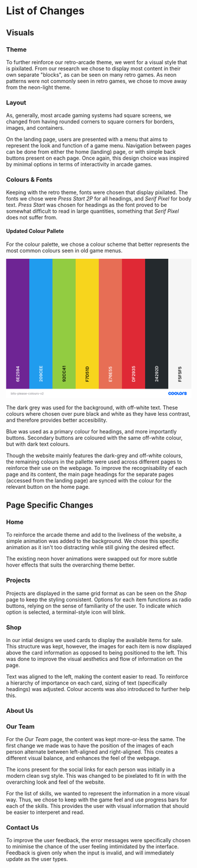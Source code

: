 # List of Changes

## Visuals

### Theme

To further reinforce our retro-arcade theme, we went for a visual style that is pixilated. From our research we chose to display most content in their own separate "blocks", as can be seen on many retro games. As neon patterns were not commonly seen in retro games, we chose to move away from the neon-light theme.

### Layout

As, generally, most arcade gaming systems had square screens, we changed from having rounded corners to square corners for borders, images, and containers.

On the landing page, users are presented with a menu that aims to represent the look and function of a game menu. Navigation between pages can be done from either the home (landing) page, or with simple back buttons present on each page. Once again, this design choice was inspired by minimal options in terms of interactivity in arcade games.

### Colours & Fonts

Keeping with the retro theme, fonts were chosen that display pixilated. The fonts we chose were *Press Start 2P* for all headings, and *Serif Pixel* for body text. *Press Start* was chosen for headings as the font proved to be somewhat difficult to read in large quantities, something that *Serif Pixel* does not suffer from.

#### Updated Colour Pallete

For the colour palette, we chose a colour scheme that better represents the most common colours seen in old game menus.

![Updated colour pallette](./src/assets/images/misc/bits-please-colours-v2.png)

The dark grey was used for the background, with off-white text. These colours where chosen over pure black and white as they have less contrast, and therefore provides better accesibility.

Blue was used as a primary colour for headings, and more importantly buttons. Secondary buttons are coloured with the same off-white colour, but with dark text colours.

Though the website mainly features the dark-grey and off-white colours, the remaining colours in the pallette were used across different pages to reinforce their use on the webpage. To improve the recognisability of each page and its content, the main page headings for the separate pages (accessed from the landing page) are synced with the colour for the relevant button on the home page.

## Page Specific Changes

### Home

To reinforce the arcade theme and add to the liveliness of the website, a simple animation was added to the background. We chose this specific animation as it isn't too distracting while still giving the desired effect.

The existing neon hover animations were swapped out for more subtle hover effects that suits the overarching theme better.

### Projects

Projects are displayed in the same grid format as can be seen on the *Shop* page to keep the styling consistent. Options for each item functions as radio buttons, relying on the sense of familiarity of the user. To indicate which option is selected, a terminal-style icon will blink.

### Shop

In our intial designs we used cards to display the available items for sale. This structure was kept, however, the images for each item is now displayed above the card information as opposed to being positioned to the left. This was done to improve the visual aesthetics and flow of information on the page.

Text was aligned to the left, making the content easier to read. To reinforce a hierarchy of importance on each card, sizing of text (specifically headings) was adjusted. Colour accents was also introduced to further help this.

### About Us

### Our Team

For the *Our Team* page, the content was kept more-or-less the same. The first change we made was to have the position of the images of each person alternate between left-aligned and right-aligned. This creates a different visual balance, and enhances the feel of the webpage.

The icons present for the social links for each person was initially in a modern clean svg style. This was changed to be pixelated to fit in with the overarching look and feel of the website.

For the list of skills, we wanted to represent the information in a more visual way. Thus, we chose to keep with the game feel and use progress bars for each of the skills. This provides the user with visual information that should be easier to interperet and read.

### Contact Us

To improve the user feedback, the error messages were specifically chosen to minimise the chance of the user feeling imtimidated by the interface. Feedback is given only when the input is invalid, and will immediately update as the user types.